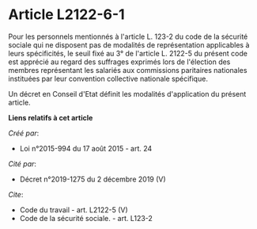 # Article L2122-6-1

Pour les personnels mentionnés à l'article L. 123-2 du code de la sécurité sociale qui ne disposent pas de modalités de
représentation applicables à leurs spécificités, le seuil fixé au 3° de l'article L. 2122-5 du présent code est apprécié au
regard des suffrages exprimés lors de l'élection des membres représentant les salariés aux commissions paritaires nationales
instituées par leur convention collective nationale spécifique. 

Un décret en Conseil d'Etat définit les modalités d'application du présent article.

**Liens relatifs à cet article**

_Créé par_:

  - Loi n°2015-994 du 17 août 2015 - art. 24

_Cité par_:

  - Décret n°2019-1275 du 2 décembre 2019 (V)

_Cite_:

  - Code du travail - art. L2122-5 (V)
  - Code de la sécurité sociale. - art. L123-2

